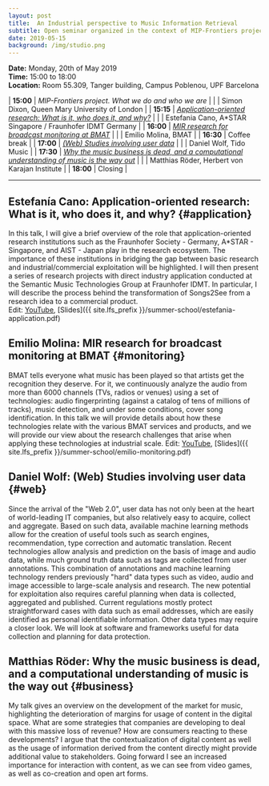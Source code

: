 ```yaml
---
layout: post
title:  An Industrial perspective to Music Information Retrieval
subtitle: Open seminar organized in the context of MIP-Frontiers project to give perspective on specific aspects of MIR
date: 2019-05-15
background: /img/studio.png
---
```


**Date:** Monday, 20th of May 2019 <br>
**Time:** 15:00 to 18:00 <br>
**Location:** Room 55.309, Tanger building, Campus Poblenou, UPF Barcelona

| **15:00** | _MIP-Frontiers project. What we do and who we are_ |
| | Simon Dixon, Queen Mary University of London |
| **15:15** | [_Application-oriented research: What is it, who does it, and why?_](#application) |
| | Estefania Cano, A\*STAR Singapore / Fraunhofer IDMT Germany |
| **16:00** | [_MIR research for broadcast monitoring at BMAT_](#monitoring) |
| | Emilio Molina, BMAT |
| **16:30** | Coffee break |
| **17:00** | [_(Web) Studies involving user data_](#web) |
| | Daniel Wolf, Tido Music |
| **17:30** | [_Why the music business is dead, and a computational understanding of music is the way out_](#business) |
| | Matthias Röder, Herbert von Karajan Institute |
| **18:00** | Closing |

---

## **Estefanía Cano**: Application-oriented research: What is it, who does it, and why? {#application}

In this talk, I will give a brief overview of the role that application-oriented research institutions such as the Fraunhofer Society - Germany, A\*STAR - Singapore, and AIST - Japan play in the research ecosystem. The importance of these institutions in bridging the gap between basic research and industrial/commercial exploitation will be highlighted. I will then present a series of research projects with direct industry application conducted at the Semantic Music Technologies Group at Fraunhofer IDMT. In particular, I will describe the process behind the transformation of Songs2See from a research idea to a commercial product.<br>
Edit: [YouTube](https://youtu.be/DFxSbxgdzbM), [Slides]({{ site.lfs_prefix }}/summer-school/estefania-application.pdf)
 
## **Emilio Molina**: MIR research for broadcast monitoring at BMAT {#monitoring}

BMAT tells everyone what music has been played so that artists get the recognition they deserve. For it, we continuously analyze the audio from more than 6000 channels (TVs, radios or venues) using a set of technologies: audio fingerprinting (against a catalog of tens of millions of tracks), music detection, and under some conditions, cover song identification. In this talk we will provide details about how these technologies relate with the various BMAT services and products, and we will provide our view about the research challenges that arise when applying these technologies at industrial scale.
Edit: [YouTube](https://youtu.be/9ow0S9yhMS8), [Slides]({{ site.lfs_prefix }}/summer-school/emilio-monitoring.pdf)
 
## **Daniel Wolf**: (Web) Studies involving user data {#web}

Since the arrival of the "Web 2.0", user data has not only been at the heart of world-leading IT companies, but also relatively easy to acquire, collect and aggregate. Based on such data, available machine learning methods allow for the creation of useful tools such as search engines, recommendation, type correction and automatic translation. Recent technologies allow analysis and prediction on the basis of image and audio data, while much ground truth data such as tags are collected from user annotations. This combination of annotations and machine learning technology renders previously "hard" data types such as video, audio and image accessible to large-scale analysis and research. The new potential for exploitation also requires careful planning when data is collected, aggregated and published. Current regulations mostly protect straightforward cases with data such as email addresses, which are easily identified as personal identifiable information. Other data types may require a closer look. We will look at software and frameworks useful for data collection and planning for data protection.

## **Matthias Röder**: Why the music business is dead, and a computational understanding of music is the way out {#business}

My talk gives an overview on the development of the market for music, highlighting the deterioration of margins for usage of content in the digital space. What are some strategies that companies are developing to deal with this massive loss of revenue? How are consumers reacting to these developments? I argue that the contextualization of digital content as well as the usage of information derived from the content directly might provide additional value to stakeholders. Going forward I see an increased importance for interaction with content, as we can see from video games, as well as co-creation and open art forms.

